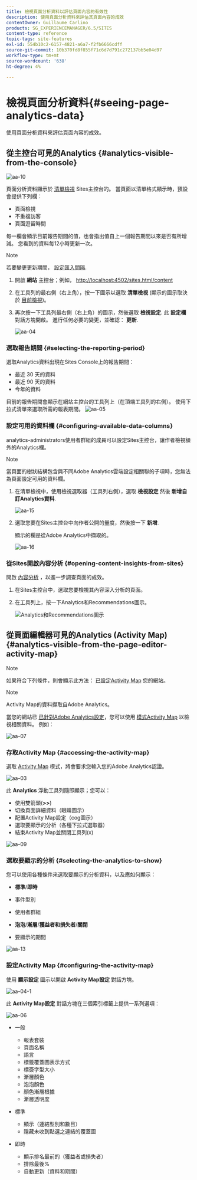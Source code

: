 ```yaml
---
title: 檢視頁面分析資料以評估頁面內容的有效性
description: 使用頁面分析資料來評估其頁面內容的成效
contentOwner: Guillaume Carlino
products: SG_EXPERIENCEMANAGER/6.5/SITES
content-type: reference
topic-tags: site-features
exl-id: 554b10c2-6157-4821-a6a7-f2fb6666cdff
source-git-commit: 10b370fd8f855f71c6d7d791c272137bb5e04d97
workflow-type: tm+mt
source-wordcount: '638'
ht-degree: 4%

---
```


# 檢視頁面分析資料{#seeing-page-analytics-data}

使用頁面分析資料來評估頁面內容的成效。

## 從主控台可見的Analytics {#analytics-visible-from-the-console}

![aa-10](assets/aa-10.png)

頁面分析資料顯示於 [清單檢視](/help/sites-authoring/basic-handling.md#list-view) Sites主控台的。 當頁面以清單格式顯示時，預設會提供下列欄：

* 頁面檢視
* 不重複訪客
* 頁面逗留時間

每一欄會顯示目前報告期間的值，也會指出值自上一個報告期間以來是否有所增減。 您看到的資料每12小時更新一次。

>[!NOTE]
>
>若要變更更新期間， [設定匯入間隔](/help/sites-administering/adobeanalytics-connect.md#configuring-the-import-interval).

1. 開啟 **網站** 主控台；例如， [http://localhost:4502/sites.html/content](http://localhost:4502/sites.html/content)
1. 在工具列的最右側（右上角），按一下圖示以選取 **清單檢視** (顯示的圖示取決於 [目前檢視](/help/sites-authoring/basic-handling.md#viewing-and-selecting-resources))。

1. 再次按一下工具列最右側（右上角）的圖示，然後選取 **檢視設定**. 此 **設定欄** 對話方塊開啟。 進行任何必要的變更，並確認： **更新**.

   ![aa-04](assets/aa-04.png)

### 選取報告期間 {#selecting-the-reporting-period}

選取Analytics資料出現在Sites Console上的報告期間：

* 最近 30 天的資料
* 最近 90 天的資料
* 今年的資料

目前的報告期間會顯示在網站主控台的工具列上（在頂端工具列的右側）。 使用下拉式清單來選取所需的報表期間。
![aa-05](assets/aa-05.png)

### 設定可用的資料欄 {#configuring-available-data-columns}

analytics-administrators使用者群組的成員可以設定Sites主控台，讓作者檢視額外的Analytics欄。

>[!NOTE]
>
>當頁面的樹狀結構包含與不同Adobe Analytics雲端設定相關聯的子項時，您無法為頁面設定可用的資料欄。

1. 在清單檢視中，使用檢視選取器（工具列右側），選取 **檢視設定** 然後 **新增自訂Analytics資料**.

   ![aa-15](assets/aa-15.png)

1. 選取您要在Sites主控台中向作者公開的量度，然後按一下 **新增**.

   顯示的欄是從Adobe Analytics中擷取的。

   ![aa-16](assets/aa-16.png)

### 從Sites開啟內容分析 {#opening-content-insights-from-sites}

開啟 [內容分析](/help/sites-authoring/content-insights.md) ，以進一步調查頁面的成效。

1. 在Sites主控台中，選取您要檢視其內容深入分析的頁面。
1. 在工具列上，按一下Analytics和Recommendations圖示。

   ![Analytics和Recommendations圖示](do-not-localize/chlimage_1-16a.png)

## 從頁面編輯器可見的Analytics (Activity Map) {#analytics-visible-from-the-page-editor-activity-map}

>[!NOTE]
>
>如果符合下列條件，則會顯示此方法： [已設定Activity Map](/help/sites-administering/adobeanalytics-connect.md#configuring-for-the-activity-map) 您的網站。

>[!NOTE]
>
>Activity Map的資料擷取自Adobe Analytics。

當您的網站已 [已針對Adobe Analytics設定](/help/sites-administering/adobeanalytics-connect.md)，您可以使用 [模式Activity Map](/help/sites-authoring/author-environment-tools.md#page-modes) 以檢視相關資料。 例如：

![aa-07](assets/aa-07.png)

### 存取Activity Map {#accessing-the-activity-map}

選取 [Activity Map](/help/sites-authoring/author-environment-tools.md#page-modes) 模式，將會要求您輸入您的Adobe Analytics認證。

![aa-03](assets/aa-03.png)

此 **Analytics** 浮動工具列隨即顯示；您可以：

* 使用雙箭頭(**>>**)
* 切換頁面詳細資料（眼睛圖示）
* 配置Activity Map設定（cog圖示）
* 選取要顯示的分析（各種下拉式選取器）
* 結束Activity Map並關閉工具列(x)

![aa-09](assets/aa-09.png)

### 選取要顯示的分析 {#selecting-the-analytics-to-show}

您可以使用各種條件來選取要顯示的分析資料，以及應如何顯示：

* **標準**/**即時**

* 事件型別
* 使用者群組
* **泡泡**/**漸層**/**獲益者和損失者**/**關閉**

* 要顯示的期間

![aa-13](assets/aa-13.png)

### 設定Activity Map {#configuring-the-activity-map}

使用 **顯示設定** 圖示以開啟 **Activity Map設定** 對話方塊。

![aa-04-1](assets/aa-04-1.png)

此 **Activity Map設定** 對話方塊在三個索引標籤上提供一系列選項：

![aa-06](assets/aa-06.png)

* 一般

   * 報表套裝
   * 頁面名稱
   * 語言
   * 標籤覆蓋圖表示方式
   * 標簽字型大小
   * 漸層顏色
   * 泡泡顏色
   * 顏色漸層根據
   * 漸層透明度

* 標準

   * 顯示（連結型別和數目）
   * 隱藏未收到點選之連結的覆蓋圖

* 即時

   * 顯示排名最前的（獲益者或損失者）
   * 排除最後%
   * 自動更新（資料和期間）
